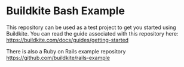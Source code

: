 # Buildkite Bash Example

This repository can be used as a test project to get you started using Buildkite. You can read the guide associated with this repository here: https://buildkite.com/docs/guides/getting-started

There is also a Ruby on Rails example repository https://github.com/buildkite/rails-example
